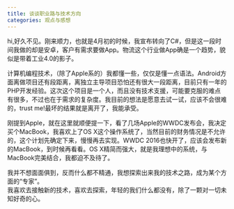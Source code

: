 ```yaml
---
title: 谈谈职业路与技术方向
categories: 观点与感想
---
```


hi,好久不见。刚来顺力，也就是4月初的时候，我宣布转向了C#，但是这一段时间我做的却是安卓，客户有需求要做App。物流这个行业做App确是一个趋势，貌似是带着工业4.0的影子。

计算机编程技术，（除了Apple系的）我都懂一些，仅仅是懂一点语法。Android方面离做项目还有段距离，离独立主导项目恐怕还有很大一段距离，目前只有一年的PHP开发经验。这次这个项目是一个人，而且没有技术支援，可能要克服的难点有很多，不过也在于需求的复杂度。我目前的想法是愿意去试一试，应该不会很难的，trust me!最坏的结果就是离开了，我能承受。
<!-- more -->
刚提到Apple，就在这里就顺便提一下，看了几场Apple的WWDC发布会，我决定买个MacBook，我喜欢上了OS X这个操作系统了，当然目前的财务情况是不允许的，这个计划先确定下来，慢慢再去实现。WWDC 2016也快开了，应该会发布新的MacBook，到时候再看看。OS X精简而强大，就是我理想中的系统，与MacBook完美结合，我都迫不及待了。

我并不想面面俱到，反而什么都不精通，我想探索出来我的技术之路，成为某个方面的“专家”。<br>
我喜欢去接触新的技术，喜欢去探索，年轻的我们什么都没有，除了一颗对一切未知好奇的心。
